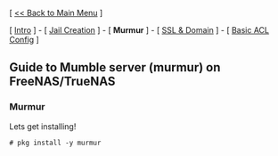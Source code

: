 [ [<< Back to Main Menu](https://github.com/seth586/guides/blob/master/README.md) ]

[ [Intro](README.md) ] - [ [Jail Creation](1_jail_creation.md) ] - [ **Murmur** ] - [ [SSL & Domain](3_ssl_domain.md) ] - [ [Basic ACL Config](4_acl.md) ]

## Guide to Mumble server (murmur) on FreeNAS/TrueNAS
### Murmur

Lets get installing!

```
# pkg install -y murmur
```
